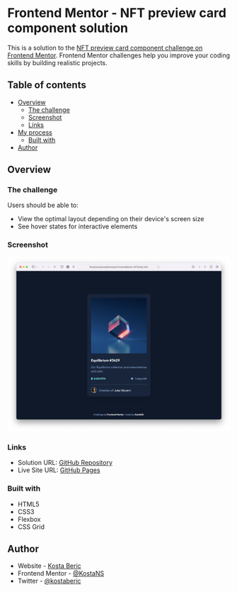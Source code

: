 # Frontend Mentor - NFT preview card component solution

This is a solution to the [NFT preview card component challenge on Frontend Mentor](https://www.frontendmentor.io/challenges/nft-preview-card-component-SbdUL_w0U). Frontend Mentor challenges help you improve your coding skills by building realistic projects. 

## Table of contents

- [Overview](#overview)
  - [The challenge](#the-challenge)
  - [Screenshot](#screenshot)
  - [Links](#links)
- [My process](#my-process)
  - [Built with](#built-with)
- [Author](#author)

## Overview

### The challenge

Users should be able to:

- View the optimal layout depending on their device's screen size
- See hover states for interactive elements

### Screenshot

![](./screenshot.png)


### Links

- Solution URL: [GitHub Repository](https://github.com/KostaNS/FrontendMentor-Challenge-NFT)
- Live Site URL: [GitHub Pages](https://kostans.github.io/FrontendMentor-Challenge-NFT//)

### Built with

- HTML5
- CSS3
- Flexbox
- CSS Grid

## Author

- Website - [Kosta Beric](https://www.kostaberic.rs)
- Frontend Mentor - [@KostaNS](https://www.frontendmentor.io/profile/KostaNS)
- Twitter - [@kostaberic](https://www.twitter.com/kostaberic)

